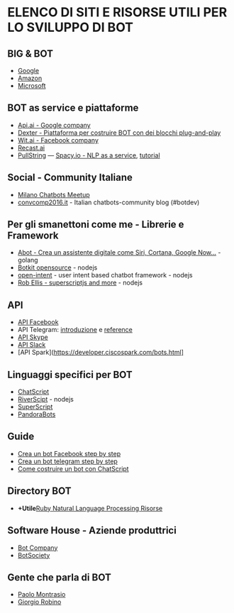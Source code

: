 # ELENCO DI SITI E RISORSE UTILI PER LO SVILUPPO DI BOT


## BIG & BOT
- [Google](https://cloud.google.com/products/machine-learning/)  
- [Amazon](https://aws.amazon.com/it/machine-learning/)
- [Microsoft](https://azure.microsoft.com/it-it/services/machine-learning/)


## BOT as service e piattaforme
- [Api.ai - Google company](https://api.ai/)  
- [Dexter - Piattaforma per costruire BOT con dei blocchi plug-and-play](https://rundexter.com)
- [Wit.ai - Facebook company](https://wit.ai/) 
- [Recast.ai](https://recast.ai/) 
- [PullString](https://www.pullstring.com/#panel-platforms)
— [Spacy.io - NLP as a service](https://spacy.io/), [tutorial](https://explosion.ai/blog/chatbot-node-js-spacy) 


## Social - Community Italiane

- [Milano Chatbots Meetup](http://www.meetup.com/it-IT/Milano-Chatbots-Meetup/)
- [convcomp2016.it](https://medium.com/convcomp2016) - Italian chatbots-community blog (#botdev)


## Per gli smanettoni come me - Librerie e Framework
- [Abot - Crea un assistente digitale come Siri, Cortana, Google Now...](https://github.com/itsabot/abot) - golang 
- [Botkit opensource](https://howdy.ai/botkit/) - nodejs
- [open-intent](https://github.com/open-intent-io/open-intent) - user intent based chatbot framework - nodejs
- [Rob Ellis - superscriptjs and more](https://github.com/silentrob) - nodejs  


## API
- [API Facebook](https://www.facebook.com/BotDevelopers/) 
- API Telegram: [introduzione](https://core.telegram.org/bots) e [reference](https://core.telegram.org/bots/api)
- [API Skype](https://developer.microsoft.com/en-us/skype/bots)
- [API Slack](https://api.slack.com/bot-users)
- [API Spark](https://developer.ciscospark.com/bots.html]


## Linguaggi specifici per BOT
- [ChatScript](https://github.com/bwilcox-1234/ChatScript)
- [RiverScipt](https://www.rivescript.com/) - nodejs 
- [SuperScript](http://superscriptjs.com/)  
- [PandoraBots](https://playground.pandorabots.com/it/)


## Guide
- [Crea un bot Facebook step by step](http://www.salvatorecordiano.it/creare-un-bot-facebook-guida-passo-passo/) 
- [Crea un bot telegram step by step ](http://www.salvatorecordiano.it/creare-un-bot-telegram-guida-passo-passo/) 
- [Come costruire un bot con ChatScript](https://medium.freecodecamp.com/chatscript-for-beginners-chatbots-developers-c58bb591da8#.qshjftyo) 


## Directory BOT
- <b>+Utile</b>[Ruby Natural Language Processing Risorse](https://github.com/diasks2/ruby-nlp) 


## Software House - Aziende produttrici 
- [Bot Company](http://www.botcompany.it/)
- [BotSociety](https://botsociety.io/) 


## Gente che parla di BOT
- [Paolo Montrasio](https://twitter.com/pmontrasio) 
- [Giorgio Robino](https://twitter.com/solyarisoftware)
